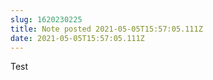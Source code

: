 ```yaml
---
slug: 1620230225
title: Note posted 2021-05-05T15:57:05.111Z
date: 2021-05-05T15:57:05.111Z
---
```

Test
